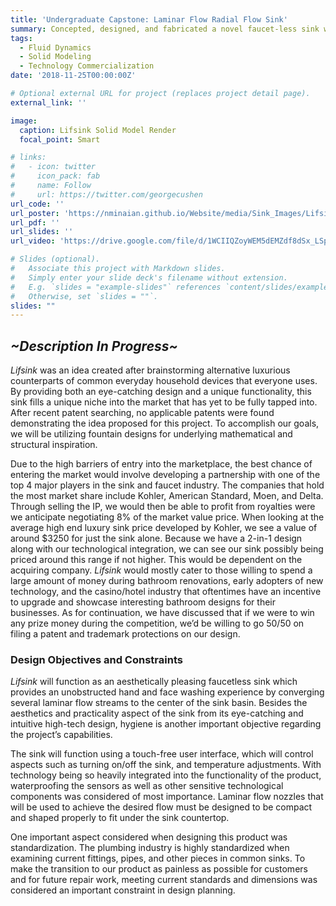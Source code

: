 ```yaml
---
title: 'Undergraduate Capstone: Laminar Flow Radial Flow Sink'
summary: Concepted, designed, and fabricated a novel faucet-less sink with multiple radially placed laminar nozzles within the sink basin to provide unobstructed hand and face washing capabilities. Focused on CAD modeling, fluid dynamic analysis, material selection, fabrication, marketing, and dissemination of results. *Awarded 1st Place Interdisciplinary Engineering Design Award Spring 2018*
tags:
  - Fluid Dynamics
  - Solid Modeling
  - Technology Commercialization
date: '2018-11-25T00:00:00Z'

# Optional external URL for project (replaces project detail page).
external_link: ''

image:
  caption: Lifsink Solid Model Render
  focal_point: Smart

# links:
#   - icon: twitter
#     icon_pack: fab
#     name: Follow
#     url: https://twitter.com/georgecushen
url_code: ''
url_poster: 'https://nminaian.github.io/Website/media/Sink_Images/Lifsink_Poster.png'
url_pdf: ''
url_slides: ''
url_video: 'https://drive.google.com/file/d/1WCIIQZoyWEM5dEMZdf8dSx_LSp4CDLo0/view?usp=share_link'

# Slides (optional).
#   Associate this project with Markdown slides.
#   Simply enter your slide deck's filename without extension.
#   E.g. `slides = "example-slides"` references `content/slides/example-slides.md`.
#   Otherwise, set `slides = ""`.
slides: ""
---
```


## *~Description In Progress~*

*Lifsink* was an idea created after brainstorming alternative luxurious counterparts of common everyday household devices that everyone uses. By providing both an eye-catching design and a unique functionality, this sink fills a unique niche into the market that has yet to be fully tapped into. After recent patent searching, no applicable patents were found demonstrating the idea proposed for this project. To accomplish our goals, we will be utilizing fountain designs for underlying mathematical and structural inspiration.

Due to the high barriers of entry into the marketplace, the best chance of entering the market would involve developing a partnership with one of the top 4 major players in the sink and faucet industry. The companies that hold the most market share include Kohler, American Standard, Moen, and Delta. Through selling the IP, we would then be able to profit from royalties were we anticipate negotiating 8% of the market value price. When looking at the average high end luxury sink price developed by Kohler, we see a value of around $3250 for just the sink alone. Because we have a 2-in-1 design along with our technological integration, we can see our sink possibly being priced around this range if not higher. This would be dependent on the acquiring company. *Lifsink* would mostly cater to those willing to spend a large amount of money during bathroom renovations, early adopters of new technology, and the casino/hotel industry that oftentimes have an incentive to upgrade and showcase interesting bathroom designs for their businesses. As for continuation, we have discussed that if we were to win any prize money during the competition, we’d be willing to go 50/50 on filing a patent and trademark protections on our design.

### Design Objectives and Constraints

*Lifsink* will function as an aesthetically pleasing faucetless sink which provides an unobstructed hand and face washing experience by converging several laminar flow streams to the center of the sink basin. Besides the aesthetics and practicality aspect of the sink from its eye-catching and intuitive high-tech design, hygiene is another important objective regarding the project’s capabilities.

The sink will function using a touch-free user interface, which will control aspects such as turning on/off the sink, and temperature adjustments. With technology being so heavily integrated into the functionality of the product, waterproofing the sensors as well as other sensitive technological components was considered of most importance. Laminar flow nozzles that will be used to achieve the desired flow must be designed to be compact and shaped properly to fit under the sink countertop.

One important aspect considered when designing this product was standardization. The plumbing industry is highly standardized when examining current fittings, pipes, and other pieces in common sinks. To make the transition to our product as painless as possible for customers and for future repair work, meeting current standards and dimensions was considered an important constraint in design planning.
